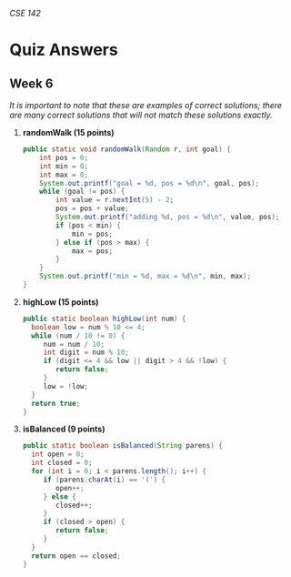 _CSE 142_
# Quiz Answers
## Week 6
_It is important to note that these are examples of correct solutions; there are many correct solutions that will not match these solutions exactly._

1. __randomWalk (15 points)__

	```java
	public static void randomWalk(Random r, int goal) {
		int pos = 0;
		int min = 0;
		int max = 0;
		System.out.printf("goal = %d, pos = %d\n", goal, pos);
		while (goal != pos) {
			int value = r.nextInt(5) - 2;
			pos = pos + value; 
			System.out.printf("adding %d, pos = %d\n", value, pos);
			if (pos < min) {
				min = pos;
			} else if (pos > max) {
				max = pos;
			}
		}
		System.out.printf("min = %d, max = %d\n", min, max);
	}
	```

2. __highLow (15 points)__

	```java
  	public static boolean highLow(int num) { 
	  boolean low = num % 10 <= 4;
	  while (num / 10 != 0) {
	     num = num / 10;
	     int digit = num % 10;
	     if (digit <= 4 && low || digit > 4 && !low) {
	        return false;
	     }
	     low = !low;
	  }
	  return true;
	}
	```

3. __isBalanced (9 points)__

	```java
	public static boolean isBalanced(String parens) {
	  int open = 0;
	  int closed = 0;
	  for (int i = 0; i < parens.length(); i++) {
	     if (parens.charAt(i) == '(') {
	        open++;
	     } else {
	        closed++;
	     }	     
	     if (closed > open) {
	        return false;
	     }
	  }  
	  return open == closed;
	}
	```
